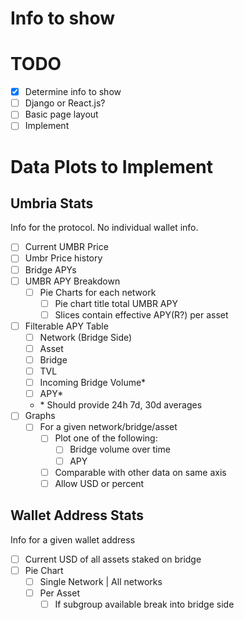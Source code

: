 # Info to show

# TODO

- [x] Determine info to show
- [ ] Django or React.js?
- [ ] Basic page layout
- [ ] Implement

# Data Plots to Implement

## Umbria Stats

Info for the protocol. No individual wallet info.

- [ ] Current UMBR Price
- [ ] Umbr Price history
- [ ] Bridge APYs
- [ ] UMBR APY Breakdown
  - [ ] Pie Charts for each network
    - [ ] Pie chart title total UMBR APY
    - [ ] Slices contain effective APY(R?) per asset
- [ ] Filterable APY Table
  - [ ] Network (Bridge Side)
  - [ ] Asset
  - [ ] Bridge
  - [ ] TVL
  - [ ] Incoming Bridge Volume\*
  - [ ] APY\*
  - \* Should provide 24h 7d, 30d averages
- [ ] Graphs
  - [ ] For a given network/bridge/asset
    - [ ] Plot one of the following:
      - [ ] Bridge volume over time
      - [ ] APY
    - [ ] Comparable with other data on same axis
    - [ ] Allow USD or percent

## Wallet Address Stats

Info for a given wallet address

- [ ] Current USD of all assets staked on bridge
- [ ] Pie Chart
  - [ ] Single Network | All networks
  - [ ] Per Asset
    - [ ] If subgroup available break into bridge side
